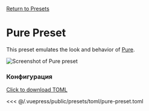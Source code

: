 [Return to Presets](/presets/#pure)

# Pure Preset

This preset emulates the look and behavior of [Pure](https://github.com/sindresorhus/pure).

![Screenshot of Pure preset](/presets/img/pure-preset.png)

### Конфигурация

[Click to download TOML](/presets/toml/pure-preset.toml)

<<< @/.vuepress/public/presets/toml/pure-preset.toml
